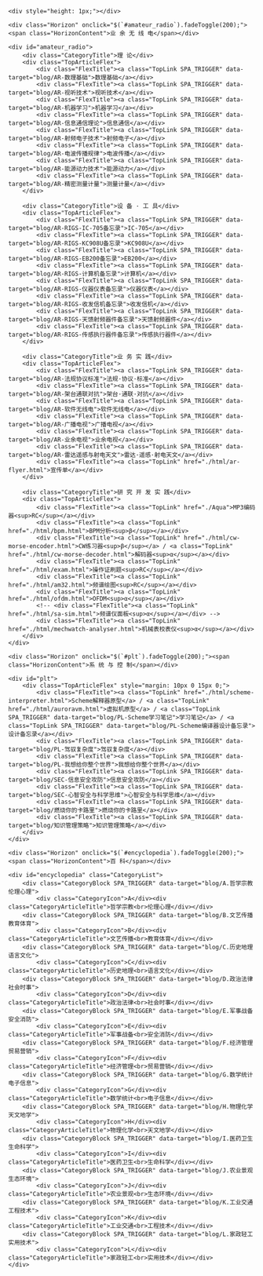 <style>
#TabSwitchContainer {
    margin: 20px;
}
.TAB_SWITCH {
    margin: 2px;
    padding: 0 10px;
    border: none;
    background-color: #e8f6ff;
    color: #1ea0f0;
    border-radius: 5px;
    height: 30px;
    line-height: 30px;
    font-size: 12px;
    cursor: pointer;
}
.TAB_SWITCH:hover {
    font-weight: bold;
}
.TabSwitchSelected {
    background-color: #1ea0f0;
    color: #fff;
}
.TabSwitchDefault {
    background-color: #f0f0f0;
    color: #666;
}


.TopLink {
    color: #567 !important;
    border-bottom: 1px solid #ccd !important;
    font-size: 13px;
    letter-spacing: 0.5px;
    line-height: normal;
    cursor: pointer;
}
.TopLink:hover {
    color: #15e !important;
    text-decoration: none;
    border-bottom: 1px solid #15e !important;
}

.TopArticleTable td {
    text-align: center;
    padding: 8px 0;
}

.CategoryArticleTitle {
    color: #567;
    font-size: 10px;
    line-height: 12px;
    cursor: pointer;
    height: 26px;
    margin-left: 5px;
    letter-spacing: 1px;
}
.CategoryList {
    display: flex;
    flex-wrap: wrap;
    justify-content: center;
    margin: 0 auto;
}
.CategoryBlock {
    display: flex;
    margin: 15px;
    border-radius: 10px;
    align-content: space-between;
    justify-content: center;
    align-items: stretch;
}
.CategoryIcon {
    display:inline-block;
    width:26px; height:26px;
    line-height: 26px;
    background: linear-gradient(0deg, #b2c1d7, #ecf5ff);
    color:#fff;
    text-align:center;
    font-size:16px;
    font-weight:bold;
    border-radius: 3px;
    cursor: pointer;
}

.Horizon {
    line-height: 16px;
    margin: 24px auto;
    text-align: center;
    cursor: pointer;
    width: fit-content;
}
.Horizon::after {
    display: block;
    content: "";
    height: 10px;
    background: linear-gradient(180deg, #fff, #f0f1f2);
    margin-top: -6px;
}
.HorizonContent {
    font-size: 16px;
    padding: 0 10px;
    color: #456;
    font-weight: bold;
}

.CategoryTitle {
    font-size: 13px; color: #15d; line-height: 1.5; margin: 5px auto;
}
.TopArticleFlex {
    display: flex; flex-wrap: wrap; justify-content: center; align-items: baseline;
    margin: 0px auto;
}
.FlexTitle {
    margin: 10px 10px;
}

</style>


<div class="SectionBody">

    <div style="height: 1px;"></div>

    <div class="Horizon" onclick="$(`#amateur_radio`).fadeToggle(200);"><span class="HorizonContent">业 余 无 线 电</span></div>

    <div id="amateur_radio">
        <div class="CategoryTitle">理 论</div>
        <div class="TopArticleFlex">
            <div class="FlexTitle"><a class="TopLink SPA_TRIGGER" data-target="blog/AR-数理基础">数理基础</a></div>
            <div class="FlexTitle"><a class="TopLink SPA_TRIGGER" data-target="blog/AR-视听技术">视听技术</a></div>
            <div class="FlexTitle"><a class="TopLink SPA_TRIGGER" data-target="blog/AR-机器学习">机器学习</a></div>
            <div class="FlexTitle"><a class="TopLink SPA_TRIGGER" data-target="blog/AR-信息通信理论">信息通信</a></div>
            <div class="FlexTitle"><a class="TopLink SPA_TRIGGER" data-target="blog/AR-射频电子技术">射频电子</a></div>
            <div class="FlexTitle"><a class="TopLink SPA_TRIGGER" data-target="blog/AR-电波传播规律">电波传播</a></div>
            <div class="FlexTitle"><a class="TopLink SPA_TRIGGER" data-target="blog/AR-能源动力技术">能源动力</a></div>
            <div class="FlexTitle"><a class="TopLink SPA_TRIGGER" data-target="blog/AR-精密测量计量">测量计量</a></div>
        </div>

        <div class="CategoryTitle">设 备 · 工 具</div>
        <div class="TopArticleFlex">
            <div class="FlexTitle"><a class="TopLink SPA_TRIGGER" data-target="blog/AR-RIGS-IC-705备忘录">IC-705</a></div>
            <div class="FlexTitle"><a class="TopLink SPA_TRIGGER" data-target="blog/AR-RIGS-KC908U备忘录">KC908U</a></div>
            <div class="FlexTitle"><a class="TopLink SPA_TRIGGER" data-target="blog/AR-RIGS-EB200备忘录">EB200</a></div>
            <div class="FlexTitle"><a class="TopLink SPA_TRIGGER" data-target="blog/AR-RIGS-计算机备忘录">计算机</a></div>
            <div class="FlexTitle"><a class="TopLink SPA_TRIGGER" data-target="blog/AR-RIGS-仪器仪表备忘录">仪器仪表</a></div>
            <div class="FlexTitle"><a class="TopLink SPA_TRIGGER" data-target="blog/AR-RIGS-收发信机备忘录">收发信机</a></div>
            <div class="FlexTitle"><a class="TopLink SPA_TRIGGER" data-target="blog/AR-RIGS-天馈射频器件备忘录">天馈射频器件</a></div>
            <div class="FlexTitle"><a class="TopLink SPA_TRIGGER" data-target="blog/AR-RIGS-传感执行器件备忘录">传感执行器件</a></div>
        </div>

        <div class="CategoryTitle">业 务 实 践</div>
        <div class="TopArticleFlex">
            <div class="FlexTitle"><a class="TopLink SPA_TRIGGER" data-target="blog/AR-法规协议标准">法规·协议·标准</a></div>
            <div class="FlexTitle"><a class="TopLink SPA_TRIGGER" data-target="blog/AR-架台通联对抗">架台·通联·对抗</a></div>
            <div class="FlexTitle"><a class="TopLink SPA_TRIGGER" data-target="blog/AR-软件无线电">软件无线电</a></div>
            <div class="FlexTitle"><a class="TopLink SPA_TRIGGER" data-target="blog/AR-广播电视">广播电视</a></div>
            <div class="FlexTitle"><a class="TopLink SPA_TRIGGER" data-target="blog/AR-业余电视">业余电视</a></div>
            <div class="FlexTitle"><a class="TopLink SPA_TRIGGER" data-target="blog/AR-雷达遥感与射电天文">雷达·遥感·射电天文</a></div>
            <div class="FlexTitle"><a class="TopLink" href="./html/ar-flyer.html">宣传单</a></div>
        </div>

        <div class="CategoryTitle">研 究 开 发 实 践</div>
        <div class="TopArticleFlex">
            <div class="FlexTitle"><a class="TopLink" href="./Aqua">MP3编码器<sup>RC</sup></a></div>
            <div class="FlexTitle"><a class="TopLink" href="./html/bpm.html">BPM分析<sup>β</sup></a></div>
            <div class="FlexTitle"><a class="TopLink" href="./html/cw-morse-encoder.html">CW练习器<sup>β</sup></a> / <a class="TopLink" href="./html/cw-morse-decoder.html">解码器<sup>α</sup></a></div>
            <div class="FlexTitle"><a class="TopLink" href="./html/exam.html">操作证刷题<sup>RC</sup></a></div>
            <div class="FlexTitle"><a class="TopLink" href="./html/am32.html">频谱绘图<sup>RC</sup></a></div>
            <div class="FlexTitle"><a class="TopLink" href="./html/ofdm.html">OFDM<sup>α</sup></a></div>
            <!-- <div class="FlexTitle"><a class="TopLink" href="./html/sa-sim.html">频谱仪面板<sup>α</sup></a></div> -->
            <div class="FlexTitle"><a class="TopLink" href="./html/mechwatch-analyser.html">机械表校表仪<sup>α</sup></a></div>
        </div>
    </div>

    <div class="Horizon" onclick="$(`#plt`).fadeToggle(200);"><span class="HorizonContent">系 统 与 控 制</span></div>

    <div id="plt">
        <div class="TopArticleFlex" style="margin: 10px 0 15px 0;">
            <div class="FlexTitle"><a class="TopLink" href="./html/scheme-interpreter.html">Scheme解释器原型</a> / <a class="TopLink" href="./html/auroravm.html">虚拟机原型</a> / <a class="TopLink SPA_TRIGGER" data-target="blog/PL-Scheme学习笔记">学习笔记</a> / <a class="TopLink SPA_TRIGGER" data-target="blog/PL-Scheme编译器设计备忘录">设计备忘录</a></div>
            <div class="FlexTitle"><a class="TopLink SPA_TRIGGER" data-target="blog/PL-驾驭复杂度">驾驭复杂度</a></div>
            <div class="FlexTitle"><a class="TopLink SPA_TRIGGER" data-target="blog/PL-我想给你整个世界">我想给你整个世界</a></div>
            <div class="FlexTitle"><a class="TopLink SPA_TRIGGER" data-target="blog/SEC-信息安全攻防">信息安全攻防</a></div>
            <div class="FlexTitle"><a class="TopLink SPA_TRIGGER" data-target="blog/SEC-心智安全与科学思维">心智安全与科学思维</a></div>
            <div class="FlexTitle"><a class="TopLink SPA_TRIGGER" data-target="blog/燃烧你的卡路里">燃烧你的卡路里</a></div>
            <div class="FlexTitle"><a class="TopLink SPA_TRIGGER" data-target="blog/知识管理策略">知识管理策略</a></div>
        </div>
    </div>

    <div class="Horizon" onclick="$(`#encyclopedia`).fadeToggle(200);"><span class="HorizonContent">百 科</span></div>

    <div id="encyclopedia" class="CategoryList">
        <div class="CategoryBlock SPA_TRIGGER" data-target="blog/A.哲学宗教伦理心理">
            <div class="CategoryIcon">A</div><div class="CategoryArticleTitle">哲学宗教<br>伦理心理</div></div>
        <div class="CategoryBlock SPA_TRIGGER" data-target="blog/B.文艺传播教育体育">
            <div class="CategoryIcon">B</div><div class="CategoryArticleTitle">文艺传播<br>教育体育</div></div>
        <div class="CategoryBlock SPA_TRIGGER" data-target="blog/C.历史地理语言文化">
            <div class="CategoryIcon">C</div><div class="CategoryArticleTitle">历史地理<br>语言文化</div></div>
        <div class="CategoryBlock SPA_TRIGGER" data-target="blog/D.政治法律社会时事">
            <div class="CategoryIcon">D</div><div class="CategoryArticleTitle">政治法律<br>社会时事</div></div>
        <div class="CategoryBlock SPA_TRIGGER" data-target="blog/E.军事战备安全消防">
            <div class="CategoryIcon">E</div><div class="CategoryArticleTitle">军事战备<br>安全消防</div></div>
        <div class="CategoryBlock SPA_TRIGGER" data-target="blog/F.经济管理贸易营销">
            <div class="CategoryIcon">F</div><div class="CategoryArticleTitle">经济管理<br>贸易营销</div></div>
        <div class="CategoryBlock SPA_TRIGGER" data-target="blog/G.数学统计电子信息">
            <div class="CategoryIcon">G</div><div class="CategoryArticleTitle">数学统计<br>电子信息</div></div>
        <div class="CategoryBlock SPA_TRIGGER" data-target="blog/H.物理化学天文地学">
            <div class="CategoryIcon">H</div><div class="CategoryArticleTitle">物理化学<br>天文地学</div></div>
        <div class="CategoryBlock SPA_TRIGGER" data-target="blog/I.医药卫生生命科学">
            <div class="CategoryIcon">I</div><div class="CategoryArticleTitle">医药卫生<br>生命科学</div></div>
        <div class="CategoryBlock SPA_TRIGGER" data-target="blog/J.农业景观生态环境">
            <div class="CategoryIcon">J</div><div class="CategoryArticleTitle">农业景观<br>生态环境</div></div>
        <div class="CategoryBlock SPA_TRIGGER" data-target="blog/K.工业交通工程技术">
            <div class="CategoryIcon">K</div><div class="CategoryArticleTitle">工业交通<br>工程技术</div></div>
        <div class="CategoryBlock SPA_TRIGGER" data-target="blog/L.家政轻工实用技术">
            <div class="CategoryIcon">L</div><div class="CategoryArticleTitle">家政轻工<br>实用技术</div></div>
    </div>

</div>

<!-- NOTE 目前暂时不需要动态的文章列表。如需重新启用，需要解除`SPA_Render()`过程中`LoadList("blog")`函数调用。 -->
<!--
<div class="Horizon"><span class="HorizonContent" style="font-weight: normal;">其 他 文 章</span></div>
<div id="TabSwitchContainer" style="text-align: center;"></div>
<table class="ArticleListContainer" id="ArticleListContainer"></table>
-->
